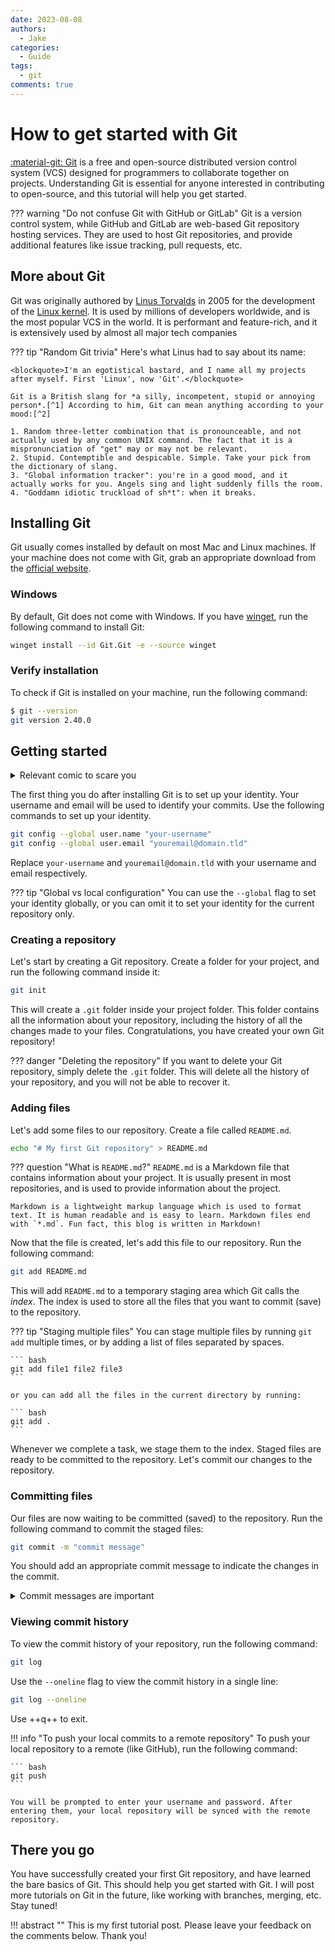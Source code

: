 ```yaml
---
date: 2023-08-08
authors:
  - Jake
categories:
  - Guide
tags:
  - git
comments: true
---
```


# How to get started with Git

[:material-git: Git](https://git-scm.com/) is a free and open-source distributed version control system (VCS) designed for programmers to collaborate together on projects. Understanding Git is essential for anyone interested in contributing to open-source, and this tutorial will help you get started.
<!-- more -->
??? warning "Do not confuse Git with GitHub or GitLab"
    Git is a version control system, while GitHub and GitLab are web-based Git repository hosting services. They are used to host Git repositories, and provide additional features like issue tracking, pull requests, etc.

## More about Git

Git was originally authored by [Linus Torvalds](https://en.wikipedia.org/wiki/Linus_Torvalds) in 2005 for the development of the [Linux kernel](https://kernel.org/). It is used by millions of developers worldwide, and is the most popular VCS in the world. It is performant and feature-rich, and it is extensively used by almost all major tech companies

??? tip "Random Git trivia"
    Here's what Linus had to say about its name:

    <blockquote>I'm an egotistical bastard, and I name all my projects after myself. First 'Linux', now 'Git'.</blockquote>

    Git is a British slang for *a silly, incompetent, stupid or annoying person*.[^1] According to him, Git can mean anything according to your mood:[^2]

    1. Random three-letter combination that is pronounceable, and not actually used by any common UNIX command. The fact that it is a mispronunciation of "get" may or may not be relevant.
    2. Stupid. Contemptible and despicable. Simple. Take your pick from the dictionary of slang.
    3. "Global information tracker": you're in a good mood, and it actually works for you. Angels sing and light suddenly fills the room.
    4. "Goddamn idiotic truckload of sh*t": when it breaks.

## Installing Git

Git usually comes installed by default on most Mac and Linux machines. If your machine does not come with Git, grab an appropriate download from the [official website](https://git-scm.com/downloads).

### Windows

By default, Git does not come with Windows. If you have [winget](https://docs.microsoft.com/en-us/windows/package-manager/winget), run the following command to install Git:

``` bash
winget install --id Git.Git -e --source winget
```

### Verify installation

To check if Git is installed on your machine, run the following command:

``` bash
$ git --version
git version 2.40.0
```

## Getting started

<!-- image wasn't rendering in admonition, workaround -->
<details class="tip inline end" markdown><summary>Relevant comic to scare you</summary>
<figure markdown>
![Relevant XKCD](https://imgs.xkcd.com/comics/git.png){ loading=lazy width=200px }
<figcaption markdown>
:material-magnify-plus-outline: Click to enlarge. Source: [XKCD 1597](https://xkcd.com/1597).</figcaption>
</figure>
</details>

The first thing you do after installing Git is to set up your identity. Your username and email will be used to identify your commits. Use the following commands to set up your identity.

``` bash
git config --global user.name "your-username"
git config --global user.email "youremail@domain.tld"
```

Replace `your-username` and `youremail@domain.tld` with your username and email respectively.

??? tip "Global vs local configuration"
    You can use the `--global` flag to set your identity globally, or you can omit it to set your identity for the current repository only.

### Creating a repository

Let's start by creating a Git repository. Create a folder for your project, and run the following command inside it:

``` bash
git init
```

This will create a `.git` folder inside your project folder. This folder contains all the information about your repository, including the history of all the changes made to your files. Congratulations, you have created your own Git repository!

??? danger "Deleting the repository"
    If you want to delete your Git repository, simply delete the `.git` folder. This will delete all the history of your repository, and you will not be able to recover it.

### Adding files

Let's add some files to our repository. Create a file called `README.md`.

``` bash
echo "# My first Git repository" > README.md
```

??? question "What is `README.md`?"
    `README.md` is a Markdown file that contains information about your project. It is usually present in most repositories, and is used to provide information about the project.

    Markdown is a lightweight markup language which is used to format text. It is human readable and is easy to learn. Markdown files end with `*.md`. Fun fact, this blog is written in Markdown!

Now that the file is created, let's add this file to our repository. Run the following command:

``` bash
git add README.md
```

This will add `README.md` to a temporary staging area which Git calls the *index*. The index is used to store all the files that you want to commit (save) to the repository.

??? tip "Staging multiple files"
    You can stage multiple files by running `git add` multiple times, or by adding a list of files separated by spaces.

    ``` bash
    git add file1 file2 file3
    ```

    or you can add all the files in the current directory by running:

    ``` bash
    git add .
    ```

Whenever we complete a task, we stage them to the index. Staged files are ready to be committed to the repository. Let's commit our changes to the repository.

### Committing files

Our files are now waiting to be committed (saved) to the repository. Run the following command to commit the staged files:

``` bash
git commit -m "commit message"
```

You should add an appropriate commit message to indicate the changes in the commit.

<!-- image wasn't rendering in admonition, workaround -->
<details class="warning" markdown><summary>Commit messages are important</summary>
<figure markdown>
![Relevant XKCD](https://imgs.xkcd.com/comics/git_commit.png){ loading=lazy align=right }
<figcaption markdown>:material-magnify-plus-outline: Click to enlarge. Source: [XKCD 1296](https://xkcd.com/1296).</figcaption>
</figure>
Commit messages help you and others understand the changes made in the commit. A good commit message should be short and descriptive. It should be in the imperative mood, and should not end with a period. For example, a good commit message would be `Add README.md` or `Fix typo in README.md` instead of `Added README.md` or `fixed typo in README.md.`.
</details>

### Viewing commit history

To view the commit history of your repository, run the following command:

``` bash
git log
```

Use the `--oneline` flag to view the commit history in a single line:

``` bash
git log --oneline
```

Use ++q++ to exit.

!!! info "To push your local commits to a remote repository"
    To push your local repository to a remote (like GitHub), run the following command:

    ``` bash
    git push
    ```

    You will be prompted to enter your username and password. After entering them, your local repository will be synced with the remote repository.

## There you go

You have successfully created your first Git repository, and have learned the bare basics of Git. This should help you get started with Git. I will post more tutorials on Git in the future, like working with branches, merging, etc. Stay tuned!

!!! abstract ""
    This is my first tutorial post. Please leave your feedback on the comments below. Thank you!

<!-- markdownlint-disable link-image-reference-definitions -->
[^1]: According to [Wiktionary](https://en.wiktionary.org/wiki/git#Noun).
[^2]: Linus himself wrote this in the [initial README file](https://github.com/git/git/blob/e83c5163316f89bfbde7d9ab23ca2e25604af290/README) for Git.
<!-- markdownlint-enable link-image-reference-definitions -->
